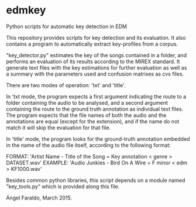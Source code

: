 # edmkey
Python scripts for automatic key detection in EDM

This repository provides scripts for key detection and its evaluation. 
It also contains a program to automatically extract key-profiles from a corpus.

"key_detector.py" estimates the key of the songs contained in a folder,
and performs an evaluation of its results according to the MIREX standard.
It generate text files with the key estimations for further evaluation
as well as a summary with the parameters used and confusion matrixes as 
cvs files.

There are two modes of operation: 'txt' and 'title'.

In 'txt mode, the program expects a first argument indicating the route
to a folder containing the audio to be analysed, and a second argument
containing the route to the ground truth annotation as individual text
files. The program expects that the file names of both the audio and the
annotations are equal (except for the extension), and if the name do not 
match it will skip the evaluation for that file.

In 'title' mode, the program looks for the ground-truth annotation embedded
in the name of the audio file itself, according to the following format:

FORMAT:  'Artist Name - Title of the Song = Key annotation < genre > DATASET.wav'
EXAMPLE: 'Audio Junkies - Bird On A Wire = F minor < edm > KF1000.wav'

Besides common python libraries, this script depends on a module named
"key_tools.py" which is provided along this file.

Ángel Faraldo, March 2015.
